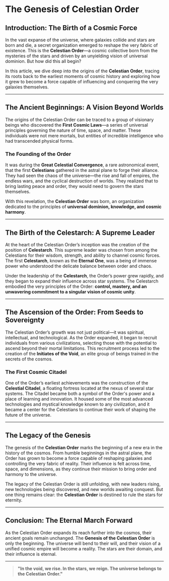 # The Genesis of Celestian Order

## Introduction: The Birth of a Cosmic Force

In the vast expanse of the universe, where galaxies collide and stars are born and die, a secret organization emerged to reshape the very fabric of existence. This is the **Celestian Order**—a cosmic collective born from the mysteries of the stars and driven by an unyielding vision of universal dominion. But how did this all begin?

In this article, we dive deep into the origins of the **Celestian Order**, tracing its roots back to the earliest moments of cosmic history and exploring how it grew to become a force capable of influencing and conquering the very galaxies themselves.

---

## The Ancient Beginnings: A Vision Beyond Worlds

The origins of the Celestian Order can be traced to a group of visionary beings who discovered the **First Cosmic Laws**—a series of universal principles governing the nature of time, space, and matter. These individuals were not mere mortals, but entities of incredible intelligence who had transcended physical forms.

### The Founding of the Order

It was during the **Great Celestial Convergence**, a rare astronomical event, that the first **Celestians** gathered in the astral plane to forge their alliance. They had seen the chaos of the universe—the rise and fall of empires, the endless wars, and the cyclical destruction of worlds. They realized that to bring lasting peace and order, they would need to govern the stars themselves.

With this revelation, the **Celestian Order** was born, an organization dedicated to the principles of **universal dominion, knowledge, and cosmic harmony**.

---

## The Birth of the Celestarch: A Supreme Leader

At the heart of the Celestian Order’s inception was the creation of the position of **Celestarch**. This supreme leader was chosen from among the Celestians for their wisdom, strength, and ability to channel cosmic forces. The first **Celestarch**, known as the **Eternal One**, was a being of immense power who understood the delicate balance between order and chaos.

Under the leadership of the **Celestarch**, the Order’s power grew rapidly, and they began to expand their influence across star systems. The Celestarch embodied the very principles of the Order: **control, mastery, and an unwavering commitment to a singular vision of cosmic unity**.

---

## The Ascension of the Order: From Seeds to Sovereignty

The Celestian Order’s growth was not just political—it was spiritual, intellectual, and technological. As the Order expanded, it began to recruit individuals from various civilizations, selecting those with the potential to ascend beyond their mortal limitations. This recruitment process led to the creation of the **Initiates of the Void**, an elite group of beings trained in the secrets of the cosmos.

### The First Cosmic Citadel

One of the Order’s earliest achievements was the construction of the **Celestial Citadel**, a floating fortress located at the nexus of several star systems. The Citadel became both a symbol of the Order's power and a place of learning and innovation. It housed some of the most advanced technologies and mystical knowledge known to any civilization, and it became a center for the Celestians to continue their work of shaping the future of the universe.

---

## The Legacy of the Genesis

The genesis of the **Celestian Order** marks the beginning of a new era in the history of the cosmos. From humble beginnings in the astral plane, the Order has grown to become a force capable of reshaping galaxies and controlling the very fabric of reality. Their influence is felt across time, space, and dimensions, as they continue their mission to bring order and harmony to the universe.

The legacy of the Celestian Order is still unfolding, with new leaders rising, new technologies being discovered, and new worlds awaiting conquest. But one thing remains clear: the **Celestian Order** is destined to rule the stars for eternity.

---

## Conclusion: The Eternal March Forward

As the Celestian Order expands its reach further into the cosmos, their ancient goals remain unchanged. The **Genesis of the Celestian Order** is only the beginning. The universe will bend to their will, and their vision of a unified cosmic empire will become a reality. The stars are their domain, and their influence is eternal.

---

> **"In the void, we rise. In the stars, we reign. The universe belongs to the Celestian Order."**
